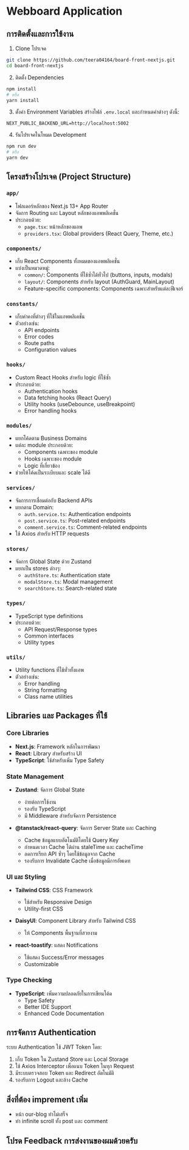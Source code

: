 # Webboard Application

## การติดตั้งและการใช้งาน

1. Clone โปรเจค

```bash
git clone https://github.com/teera04164/board-front-nextjs.git
cd board-front-nextjs
```

2. ติดตั้ง Dependencies

```bash
npm install
# หรือ
yarn install
```

3. ตั้งค่า Environment Variables
   สร้างไฟล์ `.env.local` และกำหนดค่าต่างๆ ดังนี้:

```env
NEXT_PUBLIC_BACKEND_URL=http://localhost:5002
```

4. รันโปรเจคในโหมด Development

```bash
npm run dev
# หรือ
yarn dev
```

## โครงสร้างโปรเจค (Project Structure)

### `app/`

- โฟลเดอร์หลักของ Next.js 13+ App Router
- จัดการ Routing และ Layout หลักของแอพพลิเคชั่น
- ประกอบด้วย:
  - `page.tsx`: หน้าหลักของแอพ
  - `providers.tsx`: Global providers (React Query, Theme, etc.)

### `components/`

- เก็บ React Components ทั้งหมดของแอพพลิเคชั่น
- แบ่งเป็นหมวดหมู่:
  - `common/`: Components ที่ใช้ซ้ำได้ทั่วไป (buttons, inputs, modals)
  - `layout/`: Components สำหรับ layout (AuthGuard, MainLayout)
  - Feature-specific components: Components เฉพาะสำหรับแต่ละฟีเจอร์

### `constants/`

- เก็บค่าคงที่ต่างๆ ที่ใช้ในแอพพลิเคชั่น
- ตัวอย่างเช่น:
  - API endpoints
  - Error codes
  - Route paths
  - Configuration values

### `hooks/`

- Custom React Hooks สำหรับ logic ที่ใช้ซ้ำ
- ประกอบด้วย:
  - Authentication hooks
  - Data fetching hooks (React Query)
  - Utility hooks (useDebounce, useBreakpoint)
  - Error handling hooks

### `modules/`

- แยกโค้ดตาม Business Domains
- แต่ละ module ประกอบด้วย:
  - Components เฉพาะของ module
  - Hooks เฉพาะของ module
  - Logic ที่เกี่ยวข้อง
- ช่วยให้โค้ดเป็นระเบียบและ scale ได้ดี

### `services/`

- จัดการการเชื่อมต่อกับ Backend APIs
- แยกตาม Domain:
  - `auth.service.ts`: Authentication endpoints
  - `post.service.ts`: Post-related endpoints
  - `comment.service.ts`: Comment-related endpoints
- ใช้ Axios สำหรับ HTTP requests

### `stores/`

- จัดการ Global State ด้วย Zustand
- แยกเป็น stores ต่างๆ:
  - `authStore.ts`: Authentication state
  - `modalStore.ts`: Modal management
  - `searchStore.ts`: Search-related state

### `types/`

- TypeScript type definitions
- ประกอบด้วย:
  - API Request/Response types
  - Common interfaces
  - Utility types

### `utils/`

- Utility functions ที่ใช้ทั่วทั้งแอพ
- ตัวอย่างเช่น:
  - Error handling
  - String formatting
  - Class name utilities

## Libraries และ Packages ที่ใช้

### Core Libraries

- **Next.js**: Framework หลักในการพัฒนา
- **React**: Library สำหรับสร้าง UI
- **TypeScript**: ใช้สำหรับเพิ่ม Type Safety

### State Management

- **Zustand**: จัดการ Global State

  - ง่ายต่อการใช้งาน
  - รองรับ TypeScript
  - มี Middleware สำหรับจัดการ Persistence

- **@tanstack/react-query**: จัดการ Server State และ Caching
  - Cache ข้อมูลแบบอัตโนมัติโดยใช้ Query Key
  - กำหนดเวลา Cache ได้ผ่าน staleTime และ cacheTime
  - ลดการเรียก API ซ้ำๆ โดยใช้ข้อมูลจาก Cache
  - รองรับการ Invalidate Cache เมื่อข้อมูลมีการอัพเดท

### UI และ Styling

- **Tailwind CSS**: CSS Framework

  - ใช้สำหรับ Responsive Design
  - Utility-first CSS

- **DaisyUI**: Component Library สำหรับ Tailwind CSS

  - ให้ Components พื้นฐานที่สวยงาม

- **react-toastify**: แสดง Notifications
  - ใช้แสดง Success/Error messages
  - Customizable

### Type Checking

- **TypeScript**: เพิ่มความปลอดภัยในการเขียนโค้ด
  - Type Safety
  - Better IDE Support
  - Enhanced Code Documentation

## การจัดการ Authentication

ระบบ Authentication ใช้ JWT Token โดย:

1. เก็บ Token ใน Zustand Store และ Local Storage
2. ใช้ Axios Interceptor เพื่อแนบ Token ในทุก Request
3. มีระบบตรวจสอบ Token และ Redirect อัตโนมัติ
4. รองรับการ Logout และล้าง Cache

## สิ่งที่ต้อง imprement เพิ่ม

- หน้า our-blog ทำไม่เสร็จ
- ทำ infinite scroll ทั้ง post เเละ comment

## โปรด Feedback การส่งงานของผมด้วยครับ
